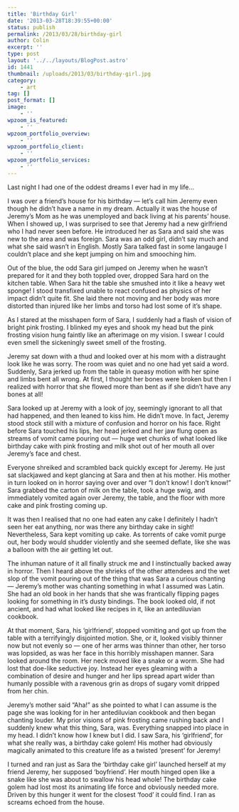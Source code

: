 ```yaml
---
title: 'Birthday Girl'
date: '2013-03-28T18:39:55+00:00'
status: publish
permalink: /2013/03/28/birthday-girl
author: Colin
excerpt: ''
type: post
layout: '../../layouts/BlogPost.astro'
id: 1441
thumbnail: /uploads/2013/03/birthday-girl.jpg
category:
    - art
tag: []
post_format: []
image:
    - ''
wpzoom_is_featured:
    - ''
wpzoom_portfolio_overview:
    - ''
wpzoom_portfolio_client:
    - ''
wpzoom_portfolio_services:
    - ''
---
```

Last night I had one of the oddest dreams I ever had in my life…

I was over a friend’s house for his birthday — let’s call him Jeremy even though he didn’t have a name in my dream. Actually it was the house of Jeremy’s Mom as he was unemployed and back living at his parents’ house. When I showed up, I was surprised to see that Jeremy had a new girlfriend who I had never seen before. He introduced her as Sara and said she was new to the area and was foreign. Sara was an odd girl, didn’t say much and what she said wasn’t in English. Mostly Sara talked fast in some langauge I couldn’t place and she kept jumping on him and smooching him.

Out of the blue, the odd Sara girl jumped on Jeremy when he wasn’t prepared for it and they both toppled over, dropped Sara hard on the kitchen table. When Sara hit the table she smushed into it like a heavy wet sponge! I stood transfixed unable to react confused as physics of her impact didn’t quite fit. She laid there not moving and her body was more distorted than injured like her limbs and torso had lost some of it’s shape.

As I stared at the misshapen form of Sara, I suddenly had a flash of vision of bright pink frosting. I blinked my eyes and shook my head but the pink frosting vision hung faintly like an afterimage on my vision. I swear I could even smell the sickeningly sweet smell of the frosting.

Jeremy sat down with a thud and looked over at his mom with a distraught look like he was sorry. The room was quiet and no one had yet said a word. Suddenly, Sara jerked up from the table in queasy motion with her spine and limbs bent all wrong. At first, I thought her bones were broken but then I realized with horror that she flowed more than bent as if she didn’t have any bones at all!

Sara looked up at Jeremy with a look of joy, seemingly ignorant to all that had happened, and then leaned to kiss him. He didn’t move. In fact, Jeremy stood stock still with a mixture of confusion and horror on his face. Right before Sara touched his lips, her head jerked and her jaw flung open as streams of vomit came pouring out — huge wet chunks of what looked like birthday cake with pink frosting and milk shot out of her mouth all over Jeremy’s face and chest.

Everyone shreiked and scrambled back quickly except for Jeremy. He just sat slackjawed and kept glancing at Sara and then at his mother. His mother in turn looked on in horror saying over and over “I don’t know! I don’t know!” Sara grabbed the carton of milk on the table, took a huge swig, and immediately vomited again over Jeremy, the table, and the floor with more cake and pink frosting coming up.

It was then I realised that no one had eaten any cake I definitely I hadn’t seen her eat anything, nor was there any birthday cake in sight! Nevertheless, Sara kept vomiting up cake. As torrents of cake vomit purge out, her body would shudder violently and she seemed deflate, like she was a balloon with the air getting let out.

The inhuman nature of it all finally struck me and I instinctually backed away in horror. Then I heard above the shrieks of the other attendees and the wet slop of the vomit pouring out of the thing that was Sara a curious chanting — Jeremy’s mother was chanting something in what I assumed was Latin. She had an old book in her hands that she was frantically flipping pages looking for something in it’s dusty bindings. The book looked old, if not ancient, and had what looked like recipes in it, like an antediluvian cookbook.

At that moment, Sara, his ‘girlfriend’, stopped vomiting and got up from the table with a terrifyingly disjointed motion. She, or it, looked visibly thinner now but not evenly so — one of her arms was thinner than other, her torso was lopsided, as was her face in this horribly misshapen manner. Sara looked around the room. Her neck moved like a snake or a worm. She had lost that doe-like seductive joy. Instead her eyes gleaming with a combination of desire and hunger and her lips spread apart wider than humanly possible with a ravenous grin as drops of sugary vomit dripped from her chin.

Jeremy’s mother said “Aha!” as she pointed to what I can assume is the page she was looking for in her antediluvian cookbook and then began chanting louder. My prior visions of pink frosting came rushing back and I suddenly knew what this thing, Sara, was. Everything snapped into place in my head. I didn’t know how I knew but I did. I saw Sara, his ‘girlfriend’, for what she really was, a birthday cake golem! His mother had obviously magically animated to this creature life as a twisted ‘present’ for Jeremy!

I turned and ran just as Sara the ‘birthday cake girl’ launched herself at my friend Jeremy, her supposed ‘boyfriend’. Her mouth hinged open like a snake like she was about to swallow his head whole! The birthday cake golem had lost most its animating life force and obviously needed more. Driven by this hunger it went for the closest ‘food’ it could find. I ran as screams echoed from the house.